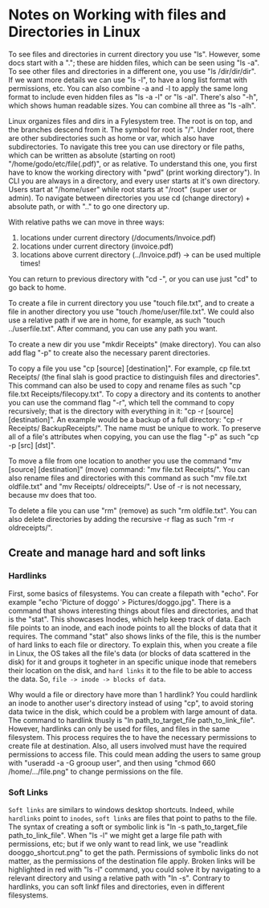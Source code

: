 # Notes on Working with files and Directories in Linux

To see files and directories in current directory you use "ls". However, some docs start with a "."; these are hidden files, which can be seen using "ls -a". To see other files and directories in a different one, you use "ls /dir/dir/dir". If we want more details we can use "ls -l", to have a long list format with permissions, etc. You can also combine -a and -l to apply the same long format to include even hidden files as "ls -a -l" or "ls -al". There's also "-h", which shows human readable sizes. You can combine all three as "ls -alh".

Linux organizes files and dirs in a Fylesystem tree. The root is on top, and the branches descend from it. The symbol for root is "/". Under root, there are other subdirectories such as home or var, which also have subdirectories. To navigate this tree you can use directory or file paths, which can be written as absolute (starting on root) "/home/godo/etc/file(.pdf)", or as relative. To understand this one, you first have to know the working directory with "pwd" (print working directory"). In CLI you are always in a directory, and every user starts at it's own directory. Users start at "/home/user" while root starts at "/root" (super user or admin). To navigate between directories you use cd (change directory) + absolute path, or with ".." to go one directory up. 

With relative paths we can move in three ways:
1. locations under current directory (/documents/Invoice.pdf)
2. locations under current directory (invoice.pdf)
3. locations above current directory (../Invoice.pdf) -> can be used multiple times!

You can return to previous directory with "cd -", or you can use just "cd" to go back to home. 

To create a file in current directory you use "touch file.txt", and to create a file in another directory you use "touch /home/user/file.txt". We could also use a relative path if we are in home, for example, as such "touch ../userfile.txt". After command, you can use any path you want.

To create a new dir you use "mkdir Receipts" (make directory). You can also add flag "-p" to create also the necessary parent directories.

To copy a file you use "cp [source] [destination]". For example, cp file.txt Receipts/ (the final slah is good practice to distinguish files and directories". This command can also be used to copy and rename files as such "cp file.txt Receipts/filecopy.txt". To copy a directory and its contents to another you can use the command flag "-r", which tell the command to copy recursively; that is the directory with everything in it: "cp -r [source] [destination]". An example would be a backup of a full directory: "cp -r Receipts/ BackupReceipts/". The name must be unique to work. To preserve all of a file's attributes when copying, you can use the flag "-p" as such "cp -p [src] [dst]".

To move a file from one location to another you use the command "mv [source] [destination]" (move) command: "mv file.txt Receipts/". You can also rename files and directories with this command as such "mv file.txt oldfile.txt" and "mv Receipts/ oldreceipts/". Use of -r is not necessary, because mv does that too. 

To delete a file you can use "rm" (remove) as such "rm oldfile.txt". You can also delete directories by adding the recursive -r flag as such "rm -r oldreceipts/".

## Create and manage hard and soft links

### Hardlinks

First, some basics of filesystems. You can create a filepath with "echo". For example "echo 'Picture of doggo' > Pictures/doggo.jpg". There is a command that shows interesting things about files and directories, and that is the "stat". This showcases Inodes, which help keep track of data. Each file points to an inode, and each inode points to all the blocks of data that it requires. The command "stat" also shows links of the file, this is the number of hard links to each file or directory. To explain this, when you create a file in Linux, the OS takes all the file's data (or blocks of data scattered in the disk) for it and groups it togheter in an specific unique inode that remebers their location on the disk, and `hard links` it to the file to be able to access the data. So, `file -> inode -> blocks of data`. 

Why would a file or directory have more than 1 hardlink? You could hardlink an inode to another user's directory instead of using "cp", to avoid storing data twice in the disk, which could be a problem with large amount of data. The command to hardlink thusly is "ln path_to_target_file path_to_link_file". However, hardlinks can only be used for files, and files in the same filesystem. This process requires the  to have the necessary permissions to create file at destination. Also, all users involved must have the required permissions to access file. This could mean adding the users to same group with "useradd -a -G grooup user", and then using "chmod 660 /home/.../file.png" to change permissions on the file.

### Soft Links

`Soft links` are similars to windows desktop shortcuts. Indeed, while `hardlinks` point to `inodes`, `soft links` are files that point to paths to the file. The syntax of creating a soft or symbolic link is "ln -s path_to_target_file path_to_link_file". When "ls -l" we might get a large file path with permissions, etc; but if we only want to read link, we use "readlink dooggo_shortcut.png" to get the path. Permissions of symbolic links do not matter, as the permissions of the destination file apply. Broken links will be highlighted in red with "ls -l" command, you could solve it by navigating to a relevant directory and using a relative path with "ln -s". Contrary to hardlinks, you can soft linkf files and directories, even in different filesystems. 
